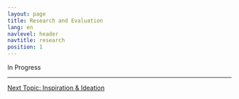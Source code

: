 ```yaml
---
layout: page
title: Research and Evaluation
lang: en
navlevel: header
navtitle: research
position: 1
---
```

In Progress

***
[Next Topic: Inspiration & Ideation](./inspiration)
